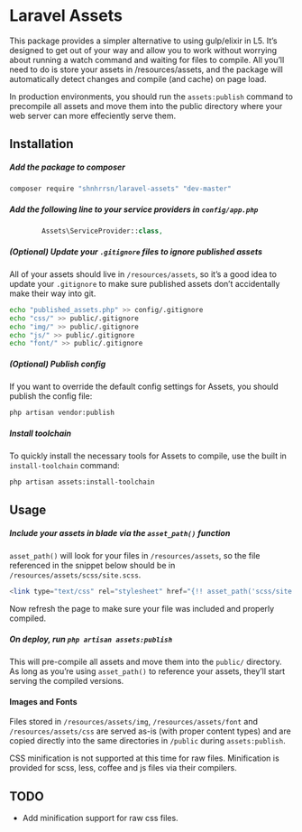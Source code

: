 # Laravel Assets

This package provides a simpler alternative to using gulp/elixir in L5.  It’s designed to get out of your way and allow you to work without worrying about running a watch command and waiting for files to compile.  All you’ll need to do is store your assets in /resources/assets, and the package will automatically detect changes and compile (and cache) on page load.

In production environments, you should run the `assets:publish` command to precompile all assets and move them into the public directory where your web server can more effeciently serve them.

## Installation

##### Add the package to composer

```bash
composer require "shnhrrsn/laravel-assets" "dev-master"
```

##### Add the following line to your service providers in `config/app.php`

```php
		Assets\ServiceProvider::class,
```

##### *(Optional)* Update your `.gitignore` files to ignore published assets

All of your assets should live in `/resources/assets`, so it’s a good idea to update your `.gitignore` to make sure published assets don’t accidentally make their way into git.

```bash
echo "published_assets.php" >> config/.gitignore
echo "css/" >> public/.gitignore
echo "img/" >> public/.gitignore
echo "js/" >> public/.gitignore
echo "font/" >> public/.gitignore
```

##### *(Optional)* Publish config

If you want to override the default config settings for Assets, you should publish the config file:

```bash
php artisan vendor:publish
```

##### Install toolchain

To quickly install the necessary tools for Assets to compile, use the built in `install-toolchain` command:

```bash
php artisan assets:install-toolchain
```

## Usage

##### Include your assets in blade via the `asset_path()` function

`asset_path()` will look for your files in `/resources/assets`, so the file referenced in the snippet below should be in `/resources/assets/scss/site.scss`.

```php
<link type="text/css" rel="stylesheet" href="{!! asset_path('scss/site.scss') !!}" />
```

Now refresh the page to make sure your file was included and properly compiled.

##### On deploy, run `php artisan assets:publish`

This will pre-compile all assets and move them into the `public/` directory.  As long as you’re using `asset_path()` to reference your assets, they’ll start serving the compiled versions.

#### Images and Fonts

Files stored in `/resources/assets/img`, `/resources/assets/font` and `/resources/assets/css` are served as-is (with proper content types) and are copied directly into the same directories in `/public` during `assets:publish`.

CSS minification is not supported at this time for raw files.  Minification is provided for scss, less, coffee and js files via their compilers.

## TODO

* Add minification support for raw css files.
